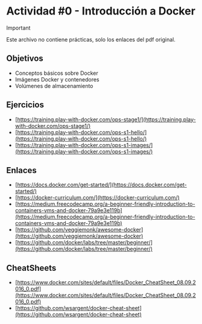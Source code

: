 # Actividad #0 - Introducción a Docker

> [!IMPORTANT]
> Este archivo no contiene prácticas, solo los enlaces del pdf original.

## Objetivos

- Conceptos básicos sobre Docker
- Imágenes Docker y contenedores
- Volúmenes de almacenamiento

## Ejercicios

- [https://training.play-with-docker.com/ops-stage1/](https://training.play-with-docker.com/ops-stage1/)
- [https://training.play-with-docker.com/ops-s1-hello/](https://training.play-with-docker.com/ops-s1-hello/)
- [https://training.play-with-docker.com/ops-s1-images/](https://training.play-with-docker.com/ops-s1-images/)

## Enlaces

- [https://docs.docker.com/get-started/](https://docs.docker.com/get-started/)
- [https://docker-curriculum.com/](https://docker-curriculum.com/)
- [https://medium.freecodecamp.org/a-beginner-friendly-introduction-to-containers-vms-and-docker-79a9e3e119b](https://medium.freecodecamp.org/a-beginner-friendly-introduction-to-containers-vms-and-docker-79a9e3e119b)
- [https://github.com/veggiemonk/awesome-docker](https://github.com/veggiemonk/awesome-docker)
- [https://github.com/docker/labs/tree/master/beginner/](https://github.com/docker/labs/tree/master/beginner/)

## CheatSheets

- [https://www.docker.com/sites/default/files/Docker_CheatSheet_08.09.2016_0.pdf](https://www.docker.com/sites/default/files/Docker_CheatSheet_08.09.2016_0.pdf)
- [https://github.com/wsargent/docker-cheat-sheet](https://github.com/wsargent/docker-cheat-sheet)


